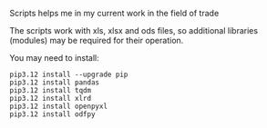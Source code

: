 Scripts helps me in my current work in the field of trade

The scripts work with xls, xlsx and ods files, so additional libraries (modules) may be required for their operation.

You may need to install:

```
pip3.12 install --upgrade pip
pip3.12 install pandas
pip3.12 install tqdm
pip3.12 install xlrd
pip3.12 install openpyxl
pip3.12 install odfpy
```
